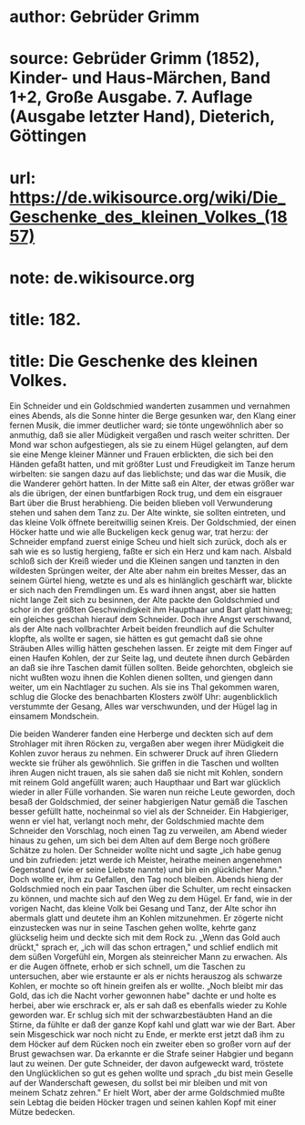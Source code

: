 # author: Gebrüder Grimm
# source: Gebrüder Grimm (1852), Kinder- und Haus-Märchen, Band 1+2, Große Ausgabe. 7. Auflage (Ausgabe letzter Hand), Dieterich, Göttingen
# url: https://de.wikisource.org/wiki/Die_Geschenke_des_kleinen_Volkes_(1857)
# note: de.wikisource.org
# title: 182.

# title: Die Geschenke des kleinen Volkes.

Ein Schneider und ein Goldschmied wanderten zusammen und vernahmen eines Abends, als die Sonne hinter die Berge gesunken war, den Klang einer fernen Musik, die immer deutlicher ward; sie tönte ungewöhnlich aber so anmuthig, daß sie aller Müdigkeit vergaßen und rasch weiter schritten. Der Mond war schon aufgestiegen, als sie zu einem Hügel gelangten, auf dem sie eine Menge kleiner Männer und Frauen erblickten, die sich bei den Händen gefaßt hatten, und mit größter Lust und Freudigkeit im Tanze herum wirbelten: sie sangen dazu auf das lieblichste; und das war die Musik, die die Wanderer gehört hatten. In der Mitte saß ein Alter, der etwas größer war als die übrigen, der einen buntfarbigen Rock trug, und dem ein eisgrauer Bart über die Brust herabhieng. Die beiden blieben voll Verwunderung stehen und sahen dem Tanz zu. Der Alte winkte, sie sollten eintreten, und das kleine Volk öffnete bereitwillig seinen Kreis. Der Goldschmied, der einen Höcker hatte und wie alle Buckeligen keck genug war, trat herzu: der Schneider empfand zuerst einige Scheu und hielt sich zurück, doch als er sah wie es so lustig hergieng, faßte er sich ein Herz und kam nach. Alsbald schloß sich der Kreiß wieder und die Kleinen sangen und tanzten in den wildesten Sprüngen weiter, der Alte aber nahm ein breites Messer, das an seinem Gürtel hieng, wetzte es und als es hinlänglich geschärft war, blickte er sich nach den Fremdlingen um. Es ward ihnen angst, aber sie hatten nicht lange Zeit sich zu besinnen, der Alte packte den Goldschmied und  schor in der größten Geschwindigkeit ihm Haupthaar und Bart glatt hinweg; ein gleiches geschah hierauf dem Schneider. Doch ihre Angst verschwand, als der Alte nach vollbrachter Arbeit beiden freundlich auf die Schulter klopfte, als wollte er sagen, sie hätten es gut gemacht daß sie ohne Sträuben Alles willig hätten geschehen lassen. Er zeigte mit dem Finger auf einen Haufen Kohlen, der zur Seite lag, und deutete ihnen durch Gebärden an daß sie ihre Taschen damit füllen sollten. Beide gehorchten, obgleich sie nicht wußten wozu ihnen die Kohlen dienen sollten, und giengen dann weiter, um ein Nachtlager zu suchen. Als sie ins Thal gekommen waren, schlug die Glocke des benachbarten Klosters zwölf Uhr: augenblicklich verstummte der Gesang, Alles war verschwunden, und der Hügel lag in einsamem Mondschein. 

Die beiden Wanderer fanden eine Herberge und deckten sich auf dem Strohlager mit ihren Röcken zu, vergaßen aber wegen ihrer Müdigkeit die Kohlen zuvor heraus zu nehmen. Ein schwerer Druck auf ihren Gliedern weckte sie früher als gewöhnlich. Sie griffen in die Taschen und wollten ihren Augen nicht trauen, als sie sahen daß sie nicht mit Kohlen, sondern mit reinem Gold angefüllt waren; auch Haupthaar und Bart war glücklich wieder in aller Fülle vorhanden. Sie waren nun reiche Leute geworden, doch besaß der Goldschmied, der seiner habgierigen Natur gemäß die Taschen besser gefüllt hatte, nocheinmal so viel als der Schneider. Ein Habgieriger, wenn er viel hat, verlangt noch mehr, der Goldschmied machte dem Schneider den Vorschlag, noch einen Tag zu verweilen, am Abend wieder hinaus zu gehen, um sich bei dem Alten auf dem Berge noch größere Schätze zu holen. Der Schneider wollte nicht und sagte „ich habe genug und bin zufrieden: jetzt werde ich Meister, heirathe meinen angenehmen Gegenstand (wie er seine Liebste nannte) und bin ein glücklicher Mann." Doch wollte er, ihm zu Gefallen, den Tag noch bleiben. Abends hieng der Goldschmied  noch ein paar Taschen über die Schulter, um recht einsacken zu können, und machte sich auf den Weg zu dem Hügel. Er fand, wie in der vorigen Nacht, das kleine Volk bei Gesang und Tanz, der Alte schor ihn abermals glatt und deutete ihm an Kohlen mitzunehmen. Er zögerte nicht einzustecken was nur in seine Taschen gehen wollte, kehrte ganz glückselig heim und deckte sich mit dem Rock zu. „Wenn das Gold auch drückt," sprach er, „ich will das schon ertragen," und schlief endlich mit dem süßen Vorgefühl ein, Morgen als steinreicher Mann zu erwachen. Als er die Augen öffnete, erhob er sich schnell, um die Taschen zu untersuchen, aber wie erstaunte er als er nichts herauszog als schwarze Kohlen, er mochte so oft hinein greifen als er wollte. „Noch bleibt mir das Gold, das ich die Nacht vorher gewonnen habe" dachte er und holte es herbei, aber wie erschrack er, als er sah daß es ebenfalls wieder zu Kohle geworden war. Er schlug sich mit der schwarzbestäubten Hand an die Stirne, da fühlte er daß der ganze Kopf kahl und glatt war wie der Bart. Aber sein Misgeschick war noch nicht zu Ende, er merkte erst jetzt daß ihm zu dem Höcker auf dem Rücken noch ein zweiter eben so großer vorn auf der Brust gewachsen war. Da erkannte er die Strafe seiner Habgier und begann laut zu weinen. Der gute Schneider, der davon aufgeweckt ward, tröstete den Unglücklichen so gut es gehen wollte und sprach „du bist mein Geselle auf der Wanderschaft gewesen, du sollst bei mir bleiben und mit von meinem Schatz zehren." Er hielt Wort, aber der arme Goldschmied mußte sein Lebtag die beiden Höcker tragen und seinen kahlen Kopf mit einer Mütze bedecken. 

